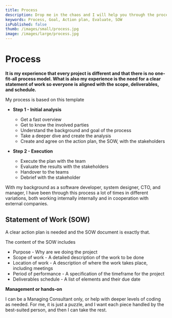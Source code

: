 ```yaml
---
title: Process
description: Drop me in the chaos and I will help you through the process
keywords: Process, Goal, Action plan, Evaluate, SOW
isPublished: false
thumb: /images/small/process.jpg
image: /images/large/process.jpg
---
```

# Process

**It is my experience that every project is different and that there is no one-fit-all process model. What is also my experience is the need for a clear statement of work so everyone is aligned with the scope, deliverables, and schedule.**

My process is based on this template

- **Step 1 - Initial analysis**
    - Get a fast overview
    - Get to know the involved parties
    - Understand the background and goal of the process
    - Take a deeper dive and create the analysis
    - Create and agree on the action plan, the SOW, with the stakeholders

- **Step 2 - Execution**
    - Execute the plan with the team
    - Evaluate the results with the stakeholders
    - Handover to the teams
    - Debrief with the stakeholder

With my background as a software developer, system designer, CTO, and manager, I have been through this process a lot of times in different variations, both working internally internally and in cooperation with external companies.

## Statement of Work (SOW)
A clear action plan is needed and the SOW document is exactly that.

The content of the SOW includes
- Purpose - Why are we doing the project
- Scope of work - A detailed description of the work to be done
- Location of work - A description of where the work takes place, including meetings
- Period of performance - A specification of the timeframe for the project
- Deliverables schedule - A list of elements and their due date

**Management or hands-on**

I can be a Managing Consultant only, or help with deeper levels of coding as needed. For me, it is just a puzzle, and I want each piece handled by the best-suited person, and then I can take the rest.